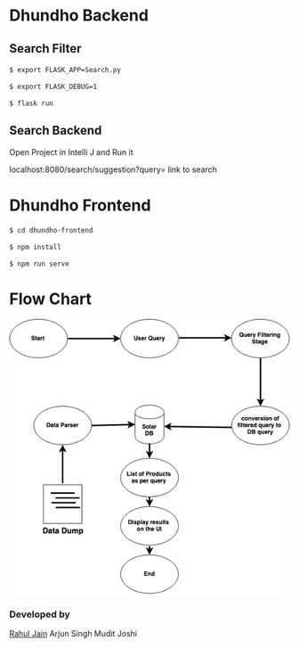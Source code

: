 # Dhundho Backend

## Search Filter

```
$ export FLASK_APP=Search.py
```
```
$ export FLASK_DEBUG=1
```
```
$ flask run
```

## Search Backend

Open Project in Intelli J and Run it

localhost:8080/search/suggestion?query=<query> link to search


# Dhundho Frontend
```
$ cd dhundho-frontend
```
```
$ npm install
```
```
$ npm run serve
```

# Flow Chart
[![](https://github.com/rahuldkjain/dhundho/blob/master/dhundhoFlowChart.png?raw=true)]()

### Developed by
[Rahul Jain](https://rahuldkjain.github.io)
Arjun Singh
Mudit Joshi
